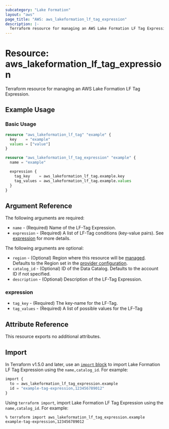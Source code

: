 ```yaml
---
subcategory: "Lake Formation"
layout: "aws"
page_title: "AWS: aws_lakeformation_lf_tag_expression"
description: |-
  Terraform resource for managing an AWS Lake Formation LF Tag Expression.
---
```

# Resource: aws_lakeformation_lf_tag_expression

Terraform resource for managing an AWS Lake Formation LF Tag Expression.

## Example Usage

### Basic Usage

```terraform
resource "aws_lakeformation_lf_tag" "example" {
  key    = "example"
  values = ["value"]
}

resource "aws_lakeformation_lf_tag_expression" "example" {
  name = "example"

  expression {
    tag_key    = aws_lakeformation_lf_tag.example.key
    tag_values = aws_lakeformation_lf_tag.example.values
  }
}

```

## Argument Reference

The following arguments are required:

* `name` - (Required) Name of the LF-Tag Expression.
* `expression` - (Required) A list of LF-Tag conditions (key-value pairs). See [expression](#expression) for more details.

The following arguments are optional:

* `region` - (Optional) Region where this resource will be [managed](https://docs.aws.amazon.com/general/latest/gr/rande.html#regional-endpoints). Defaults to the Region set in the [provider configuration](https://registry.terraform.io/providers/hashicorp/aws/latest/docs#aws-configuration-reference).
* `catalog_id` - (Optional) ID of the Data Catalog. Defaults to the account ID if not specified.
* `description` - (Optional) Description of the LF-Tag Expression.

### expression

* `tag_key` - (Required) The key-name for the LF-Tag.
* `tag_values` - (Required) A list of possible values for the LF-Tag

## Attribute Reference

This resource exports no additional attributes.

## Import

In Terraform v1.5.0 and later, use an [`import` block](https://developer.hashicorp.com/terraform/language/import) to import Lake Formation LF Tag Expression using the `name,catalog_id`. For example:

```terraform
import {
  to = aws_lakeformation_lf_tag_expression.example
  id = "example-tag-expression,123456789012"
}
```

Using `terraform import`, import Lake Formation LF Tag Expression using the `name,catalog_id`. For example:

```console
% terraform import aws_lakeformation_lf_tag_expression.example example-tag-expression,123456789012
```
